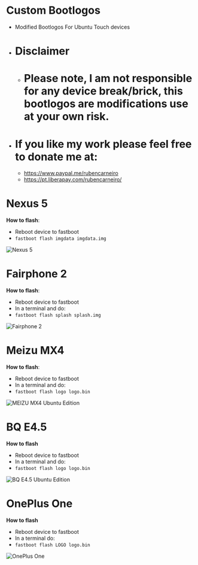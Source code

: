Custom Bootlogos
==========================
- Modified Bootlogos For Ubuntu Touch devices

- Disclaimer
  ==========

  - Please note, I am not responsible for any device break/brick, this bootlogos are modifications use at your own risk.
    ====================================================================================================================

- If you like my work please feel free to donate me at:
  =====================================================
  - https://www.paypal.me/rubencarneiro
  - https://pt.liberapay.com/rubencarneiro/

Nexus 5
=======
**How to flash**:

- Reboot device to fastboot
- `fastboot flash imgdata imgdata.img`

![Nexus 5](https://github.com/rubencarneiro/devices_images/blob/master/splashNexus5.jpg "Nexus 5")

Fairphone 2
===========
**How to flash**:

- Reboot device to fastboot
- In a terminal and do:
- `fastboot flash splash splash.img`

![Fairphone 2](https://github.com/rubencarneiro/devices_images/blob/master/splashFairphone2.png "Fairphone 2")

Meizu MX4
=========
**How to flash**:

- Reboot device to fastboot
- In a terminal and do:
- `fastboot flash logo logo.bin`

![MEIZU MX4 Ubuntu Edition](https://github.com/rubencarneiro/devices_images/blob/master/splashMX4.png "MEIZU MX4 Ubuntu Edition")

BQ E4.5
=========
**How to flash**

- Reboot device to fastboot
- In a terminal and do:
- `fastboot flash logo logo.bin`

![BQ E4.5 Ubuntu Edition](https://github.com/rubencarneiro/devices_images/blob/master/spplashbqe45.png "BQ E4.5 Ubuntu Edition")

OnePlus One
=========
**How to flash**

- Reboot device to fastboot
- In a terminal do:
- `fastboot flash LOGO logo.bin`

![OnePlus One](https://github.com/rubencarneiro/devices_images/blob/master/splashoneplusone.png "OnePlus One")

